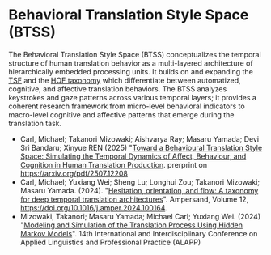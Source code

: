 # Behavioral Translation Style Space (BTSS)

The Behavioral Translation Style Space (BTSS) conceptualizes the temporal structure of human translation behavior as a multi-layered architecture of hierarchically embedded processing units. It builds on and expanding the [TSF](https://github.com/Critt-Kent/Task-Segment-Framework) and the [HOF taxonomy](https://doi.org/10.1016/j.amper.2024.100164) which differentiate between automatized, cognitive, and affective translation behaviors. The BTSS analyzes keystrokes and gaze patterns across various temporal layers; it provides a coherent research framework from micro-level behavioral indicators to macro-level cognitive and affective patterns that emerge during the translation task.  

- Carl, Michael; Takanori Mizowaki; Aishvarya Ray; Masaru Yamada; Devi Sri Bandaru; Xinyue REN (2025) "[Toward a Behavioural Translation Style Space: Simulating the Temporal Dynamics of Affect, Behaviour, and Cognition in Human Translation Production](https://arxiv.org/pdf/2507.12208). prerprint on  https://arxiv.org/pdf/2507.12208
- Carl, Michael; Yuxiang Wei; Sheng Lu; Longhui Zou; Takanori Mizowaki; Masaru Yamada. (2024). "[Hesitation, orientation, and flow: A taxonomy for deep temporal translation architectures](https://doi.org/10.1016/j.amper.2024.100164)". Ampersand, Volume 12, https://doi.org/10.1016/j.amper.2024.100164.
- Mizowaki, Takanori; Masaru Yamada; Michael Carl; Yuxiang Wei. (2024) "[Modeling and Simulation of the Translation Process Using Hidden Markov Models](https://www.dropbox.com/scl/fi/r3k3qxl4cj4enzz9zggwe/ALAPP2024_poster_v1.4.pptx?rlkey=w456j27gl6lorei6esu6wgu4i&e=1&dl=0)". 14th International and Interdisciplinary Conference on Applied Linguistics and Professional Practice (ALAPP)
